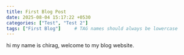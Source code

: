 ```yaml
---
title: First Blog Post
date: 2025-08-04 15:17:22 +0530
categories: ["Test", "Test 2"]
tags: ["First Blog"]     # TAG names should always be lowercase
---
```



hi my name is chirag, welcome to my blog website.